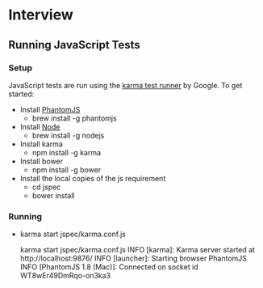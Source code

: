 # Interview

## Running JavaScript Tests

### Setup

JavaScript tests are run using the [karma test runner][1] by
Google. To get started:

* Install [PhantomJS][2]
  - brew install -g phantomjs
* Install [Node][2]
  - brew install -g nodejs
* Install karma
  - npm install -g karma
* Install bower
  - npm install -g bower
* Install the local copies of the js requirement
  - cd jspec
  - bower install
    
### Running

* karma start jspec/karma.conf.js

  karma start jspec/karma.conf.js
  INFO [karma]: Karma server started at http://localhost:9876/
  INFO [launcher]: Starting browser PhantomJS
  INFO [PhantomJS 1.8 (Mac)]: Connected on socket id WT8wEr49DmRqo-on3ka3


[1]:http://karma-runner.github.com/ 
[2]:http://phantomjs.org/
